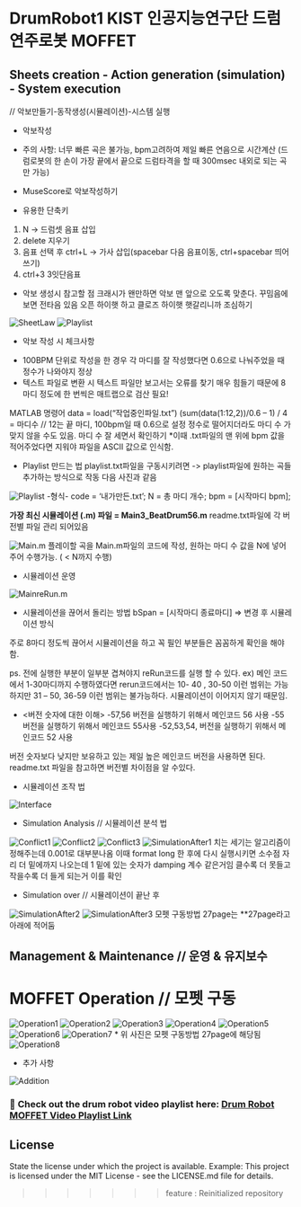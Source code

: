 # DrumRobot1 KIST 인공지능연구단 드럼연주로봇 MOFFET


## Sheets creation - Action generation (simulation) - System execution 
// 악보만들기-동작생성(시뮬레이션)-시스템 실행
- 악보작성
* 주의 사항: 너무 빠른 곡은 불가능, bpm고려하여 제일 빠른 연음으로 시간계산
(드럼로봇의 한 손이 가장 끝에서 끝으로 드럼타격을 할 때 300msec 내외로 되는 곡만 가능)

- MuseScore로 악보작성하기
* 유용한 단축키
1. N -> 드럼셋 음표 삽입
2. delete 지우기
3. 음표 선택 후 ctrl+L -> 가사 삽입(spacebar 다음 음표이동, ctrl+spacebar 띄어쓰기)
4. ctrl+3 3잇단음표

- 악보 생성시 참고할 점
크래시가 왠만하면 악보 맨 앞으로 오도록 맞춘다.
꾸밈음에 보면 전타음 있음
오픈 하이햇 하고 클로즈 하이햇 햇갈리니까 조심하기

<img src="./image/image4.png" alt="SheetLaw">

<img src="./image/image5.png" alt="Playlist">


- 악보 작성 시 체크사항

* 100BPM 단위로 작성을 한 경우 각 마디를 잘 작성했다면 0.6으로 나눠주었을 때 정수가 나와야지 정상
* 텍스트 파일로 변환 시 텍스트 파일만 보고서는 오류를 찾기 매우 힘들기 때문에 8마디 정도에 한 번씩은 매트랩으로 검산 필요!

MATLAB 명령어
data = load(“작업중인파일.txt”)
(sum(data(1:12,2))/0.6 – 1) / 4 = 마디수 // 12는 끝 마디, 100bpm일 때 0.6으로 설정
정수로 떨어지더라도 마디 수 가 맞지 않을 수도 있음. 마디 수 잘 세면서 확인하기
*이때 .txt파일의 맨 위에 bpm 값을 적어주었다면 지워야 파일을 ASCII 값으로 인식함.

- Playlist 만드는 법
playlist.txt파일을 구동시키려면 -> playlist파일에 원하는 곡들 추가하는 방식으로 작동
다음 사진과 같음
<img src="./image/image5.png" alt="Playlist">
-형식-
code = ‘내가만든.txt’; N = 총 마디 개수;
bpm = [시작마디 bpm];

**가장 최신 시뮬레이션 (.m) 파일 = Main3_BeatDrum56.m**
readme.txt파일에 각 버전별 파일 관리 되어있음

<img src="./image/image6.png" alt="Main.m">
플레이할 곡을 Main.m파일의 코드에 작성, 원하는 마디 수 값을 N에 넣어주어 수행가능. ( < N까지 수행)

- 시뮬레이션 운영
<img src="./image/image7.png" alt="MainreRun.m">

- 시뮬레이션을 끊어서 돌리는 방법
bSpan = [시작마디 종료마디] => 변경 후 시뮬레이션 방식

주로 8마디 정도씩 끊어서 시뮬레이션을 하고 꼭 필인 부분들은 꼼꼼하게 확인을 해야 함.

ps. 전에 실행한 부분이 일부분 겹쳐야지 reRun코드를 실행 할 수 있다.
ex) 메인 코드에서 1-30마디까지 수행하였다면 rerun코드에서는 10- 40 , 30-50 이런 범위는 가능하지만 31 – 50, 36-59 이런 범위는 불가능하다. 시뮬레이션이 이어지지 않기 때문임.



- <버전 숫자에 대한 이해>
-57,56 버전을 실행하기 위해서 
메인코드 56 사용
-55 버전을 실행하기 위해서 
메인코드 55사용
-52,53,54, 버전을 실행하기 위해서 
메인코드 52 사용

버전 숫자보다 낮지만 보유하고 있는 
제일 높은 메인코드 버전을 사용하면 된다.
readme.txt 파일을 참고하면 버전별 차이점을 알 수있다.

- 시뮬레이션 조작 법
<img src="./image/image8.png" alt="Interface">

- Simulation Analysis // 시뮬레이션 분석 법
<img src="./image/image9.png" alt="Conflict1">

<img src="./image/image10.png" alt="Conflict2">

<img src="./image/image11.png" alt="Conflict3">

<img src="./image/image12.png" alt="SimulationAfter1">
치는 세기는 알고리즘이 정해주는데 0.001로 대부분나옴
이때 format long 한 후에 다시 실행시키면 소수점 자리 더 밑에까지 나오는데 1 밑에 있는 숫자가 damping 계수 같은거임 클수록 더 못들고 작을수록 더 들게 되는거 이를 확인

- Simulation over // 시뮬레이션이 끝난 후
<img src="./image/image13.png" alt="SimulationAfter2">
<img src="./image/image14.png" alt="SimulationAfter3">
모펫 구동방법 27page는 **27page라고 아래에 적어둠




## Management & Maintenance // 운영 & 유지보수

# MOFFET Operation // 모펫 구동
<img src="./image/image15.png" alt="Operation1">
<img src="./image/image16.png" alt="Operation2">
<img src="./image/image17.png" alt="Operation3">
<img src="./image/image18.png" alt="Operation4">
<img src="./image/image19.png" alt="Operation5">
<img src="./image/image20.png" alt="Operation6">
<img src="./image/image21.png" alt="Operation7">
* 위 사진은 모펫 구동방법 27page에 해당됨

<img src="./image/image22.png" alt="Operation8">

- 추가 사항
<img src="./image/image23.png" alt="Addition">



### 🎥 **Check out the drum robot video playlist here:** [**Drum Robot MOFFET Video Playlist Link**](https://www.youtube.com/playlist?list=PLtY0U6vQitshk1aGB5-GP7AsMbrjW-Ptf)



## License
State the license under which the project is available. Example: This project is licensed under the MIT License - see the LICENSE.md file for details.
>>>>>>> feature : Reinitialized repository
